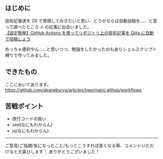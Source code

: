 <!-- title="GithubActionsからQiitaに自動投稿するスクリプトを作った" tag="Bash,ShellScript,GitHubActions" private=""true" private="true" -->

## はじめに

技術記事達を Git で管理しておきたいと思い、どうせならば自動投稿を、、、と思って調べたところ ↓ の記事に出会いました。  
[【設定簡単】GitHub Actions を使ってリポジトリ上の技術記事を Qiita に自動で投稿しよう](https://zenn.dev/noraworld/articles/github-to-qiita-by-github-actions)

めっちゃ便利やん……と思いつつ、勉強をしたかったのもありシェルスクリプト縛りで作ってみました。

## できたもの

ここにおいてあります。  
https://github.com/akaneburyo/articles/tree/main/.github/workflows

## 苦戦ポイント

- 改行コードの扱い
- sed(なにもわからん)
- jq(なにもわからん)

---

ご意見/ご指摘/気になったこと/もっとこうすれば良くなる等、コメントいただけると大喜びします！
ありがとうございました！
